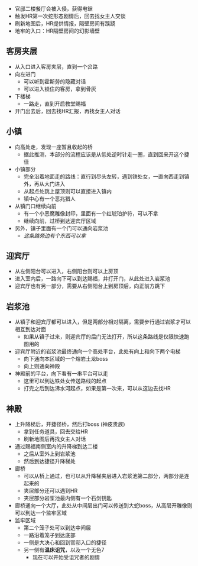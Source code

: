 - 官邸二楼餐厅会被入侵，获得电锯
- 触发HR第一次蛇形态剧情后，回去找女主人交谈
- 刷新地图后，HR提供情报，隔壁房间有蹊跷
- 地牢的入口：HR隔壁房间的幻影墙壁

## 客房夹层
- 从入口进入客房夹层，直到一个岔路
- 向左进门
	- 可以听到霍斯劳的隐藏对话
	- 可以进入锁住的客房，拿到骨灰
- 下楼梯
	- 一路走，直到开启教堂赐福
- 开门出去后，回去找HR汇报，再找女主人对话

## 小镇
- 向高处走，发现一座暂且收起的桥
	- 据此推测，本部分的流程应该是从低处逆时针走一圈，直到回来开这个捷径
- 小镇部分
	- 完全沿着地面走的路线：直行到尽头左转，遇到铁处女，一直向西走到镇外，再从大门进入
	- 从起点处跳上屋顶则可以直接进入镇内
	- 镇中心有一个恶兆猎人
- 从镇门口继续向前
	- 有一个小恶魔雕像封印，里面有一个红琥珀护符，可以不拿
	- 继续向前，过桥到达迎宾厅区域
- 另外，镇子里面有一个门可以通向岩浆池
	- *这条路旁边有个东西可以拿*

## 迎宾厅
- 从左侧阳台可以进入，右侧阳台则可以上房顶
- 进入室内后，一路向下可以到达赐福，并打开门，从此处进入岩浆池
- 迎宾厅也有另一部分，需要从右侧阳台上到房顶后，向正前方跳下

## 岩浆池
- 从镇子和迎宾厅都可以进入，但是两部分相对隔离，需要步行通过岩浆才可以相互到达对面
	- 如果从镇子过来，则迎宾厅的后门无法打开，所以这条路线是仅限快速跑图用的
- 迎宾厅附近的岩浆池最终通向一个高处平台，此处有向上和向下两个电梯
	- 向下通向本区域的一个熔岩土龙boss
	- 向上则通向神殿
- 神殿前的平台，向下看有一串平台可以走
	- 这里可以到达铁处女传送路线的起点
	- 打完之后到达沸水河起点，如果是第一次来，可以从这边去找HR

## 神殿
- 上升降梯后，开捷径桥，然后打boss (神皮贵族)
	- 拿到任务道具，回去交给HR
	- 刷新地图后再找女主人对话
- 通过赐福南侧室内的升降梯到达二楼
	- 之后从室外上到岩浆池
	- 然后到达捷径升降梯处
- 廊桥
	- 可以从桥上通过，也可以从升降梯夹层进入岩浆池第二部分，两部分是连起来的
	- 夹层部分还可以遇到HR
	- 夹层部分岩浆池最内侧有一个石剑钥匙
- 廊桥通向一个大厅，此处从中间层出门可以传送到大蛇boss，从高层开雕像则可以到达一个监牢区域
- 监牢区域
	- 第二个笼子处可以到达中间层
	- 一路沿着笼子到达底部
	- 一侧是大决心和回到官邸入口的捷径
	- 另一侧有**温床诅咒**，以及一个无色7
		- 现在可以开始受诅咒者的剧情
